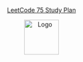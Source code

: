 <p align="center">
<a href = "https://leetcode.com/study-plan/leetcode-75/">LeetCode 75 Study Plan</a>
<p align="center">
    <img src="https://assets.leetcode.com/static_assets/others/%E5%85%A5%E9%97%A8.gif" alt="Logo" height="80">